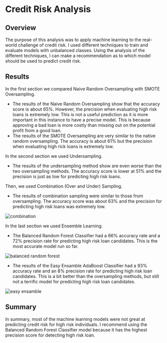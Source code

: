 # Credit Risk Analysis

## Overview
The purpose of this analysis was to apply machine learning to the real-world challenge of credit risk. I used different techniques to train and evaluate models with unbalanced classes. Using the analysis of the different techniques, I can make a recommendation as to which model should be used to predict credit risk.

## Results

In the first section we compared Naive Random Oversampling with SMOTE Oversampling.
- The results of the Naive Random Oversampling show that the accuracy score is about 65%. However, the precision when evaluating high risk loans is extremely low. This is not a useful prediction as it is more important in this instance to have a precise model. This is because approving a bad loan is more costly than missing out on the potential profit from a good loan.
- The results of the SMOTE Oversampling are very similar to the native random oversampling. The accuracy is about 61% but the precision when evaluating high rick loans is extremely low.

In the second section we used Undersampling. 
- The results of the undersampling method show are even worse than the two oversampling methods. The accuracy score is lower at 51% and the precision is just as low for predicting high risk loans. 

Then, we used Combination (Over and Under) Sampling.
- The results of combination sampling were similar to those from oversampling. The accuracy score was about 63% and the precision for predicting high risk loans was extremely low.

![combination](https://user-images.githubusercontent.com/74469315/113512602-6842a180-9533-11eb-84a1-22ebfa4bd7bc.PNG)

In the last section we used Ensemble Learning.
- The Balanced Random Forest Classifier had a 66% accuracy rate and a 72% precision rate for predicting high risk loan candidates. This is the most accurate model run so far.

![balanced random forest](https://user-images.githubusercontent.com/74469315/113512583-5103b400-9533-11eb-86e1-4210561048a2.PNG)

- The results of the Easy Ensamble AdaBoost Classifier had a 93% accuracy rate and an 8% precision rate for predicting high risk loan candidates. This is a bit better than the oversampling methods, but still not a terrific model for predicting high risk loan candidates.

![easy ensamble](https://user-images.githubusercontent.com/74469315/113512603-6973ce80-9533-11eb-83a8-91e31091fcb7.PNG)

## Summary
In summary, most of the machine learning models were not great at predicting credit risk for high risk individuals. I recommend using the Balanced Random Forest Classifier model because it has the highest precision score for detecting high risk loan.
